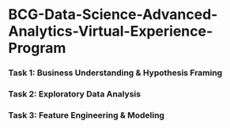 # BCG-Data-Science-Advanced-Analytics-Virtual-Experience-Program

### Task 1: Business Understanding & Hypothesis Framing

### Task 2: Exploratory Data Analysis

### Task 3: Feature Engineering & Modeling


